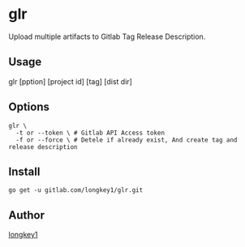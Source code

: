 # glr

Upload multiple artifacts to Gitlab Tag Release Description.

## Usage

glr [pption] [project id] [tag] [dist dir]

## Options

```
glr \
  -t or --token \ # Gitlab API Access token
  -f or --force \ # Detele if already exist, And create tag and release description
```


## Install
```
go get -u gitlab.com/longkey1/glr.git

```

## Author

[longkey1](hrrps://longkey1.net)
